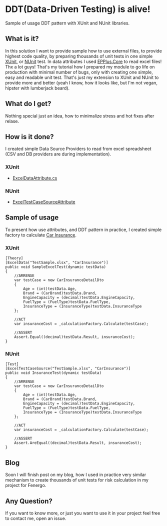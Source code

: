 
# DDT(Data-Driven Testing) is alive!  
Sample of usage DDT pattern with XUnit and NUnit libraries.

## What is it? 
 In this solution I want to provide sample how to use external files, to provide highest code quality, by preparing thousands of unit tests in one simple [XUnit](https://xunit.github.io/), or [NUnit](http://nunit.org/) test.
 In data attributes I used [EPPlus.Core](https://github.com/VahidN/EPPlus.Core) to read excel files! Thx a lot guys!
That's my tutorial how I prepared my module to go life on production with minimal number of bugs, only with creating one simple, easy and readable unit test. 
That's just my extension to XUnit and NUnit to provide more and better (yeah I know, how it looks like, but I'm not vegan, hipster with lumberjack beard).

## What do I get?  
Nothing special just an idea, how to minimalize stress and hot fixes after relase.

## How is it done?  
I created simple Data Source Providers to read from excel spreadsheet (CSV and DB providers are during implementation).
### XUnit
 - [ExcelDataAttribute.cs](https://github.com/mkonicki/ExcelUnitTests/blob/master/ExcelXunitReader/ExcelDataAttribute.cs)

### NUnit
 - [ExcelTestCaseSourceAttribute](https://github.com/mkonicki/ExcelUnitTests/blob/master/ExcelXunitReader/ExcelTestCaseSourceAttribute.cs)

## Sample of usage

To present how use attributes, and DDT pattern in practice, I created simple factory to calculate [Car Insurance](https://github.com/mkonicki/ExcelUnitTests/blob/master/InsuranceModule/InsuranceCalculationFactory.cs).

### XUnit

    [Theory]
    [ExcelData("TestSample.xlsx", "CarInsurance")]
    public void SampleExcelTest(dynamic testData)
    {
        //ARRENGE
        var testCase = new CarInsuranceDetailDto
        {
            Age = (int)testData.Age,
            Brand = (CarBrand)testData.Brand,
            EngineCapacity = (decimal)testData.EngineCapacity,
            FuelType = (FuelType)testData.FuelType,
            InsuranceType = (InsuranceType)testData.InsuranceType
        };
    
        //ACT
        var insuranceCost = _calculationFactory.Calculate(testCase);
    
        //ASSERT
        Assert.Equal((decimal)testData.Result, insuranceCost);
    }


### NUnit


    [Test]
    [ExcelTestCaseSource("TestSample.xlsx", "CarInsurance")]
    public void InsuranceTest(dynamic testData)
    {
        //ARRENGE
        var testCase = new CarInsuranceDetailDto
        {
            Age = (int)testData.Age,
            Brand = (CarBrand)testData.Brand,
            EngineCapacity = (decimal)testData.EngineCapacity,
            FuelType = (FuelType)testData.FuelType,
            InsuranceType = (InsuranceType)testData.InsuranceType
        };
     
        //ACT
        var insuranceCost = _calculationFactory.Calculate(testCase);
     
        //ASSERT
        Assert.AreEqual((decimal)testData.Result, insuranceCost);
    }

## Blog
Soon I will finish post on my blog, how I used in practice very similar mechanism to create thousands of unit tests for risk calculation in my project for Fenergo.

## Any Question?
If you want to know more, or just you want to use it in your project feel free to contact me, open an issue.
